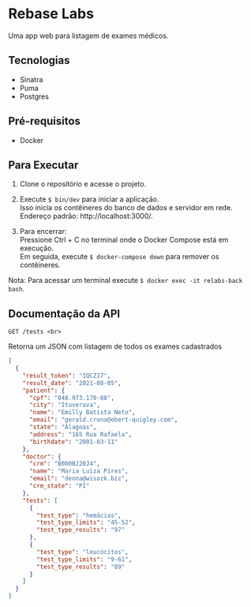 # Rebase Labs
Uma app web para listagem de exames médicos.

## Tecnologias 
- Sinatra
- Puma
- Postgres

## Pré-requisitos
- Docker

## Para Executar 
1. Clone o repositório e acesse o projeto.

2. Execute `$ bin/dev` para iniciar a aplicação. <br>
Isso inicia os contêineres do banco de dados e servidor em rede. <br>
Endereço padrão: http://localhost:3000/.

3. Para encerrar: <br>
Pressione Ctrl + C no terminal onde o Docker Compose está em execução. <br>
Em seguida, execute `$ docker-compose down` para remover os contêineres.

Nota: Para acessar um terminal execute `$ docker exec -it relabs-back bash`.

## Documentação da API

```shell
GET /tests <br>
```

Retorna um JSON com listagem de todos os exames cadastrados

```json
[
  {
    "result_token": "IQCZ17",
    "result_date": "2021-08-05",
    "patient": {
      "cpf": "048.973.170-88",
      "city": "Ituverava",
      "name": "Emilly Batista Neto",
      "email": "gerald.crona@ebert-quigley.com",
      "state": "Alagoas",
      "address": "165 Rua Rafaela",
      "birthdate": "2001-03-11"
    },
    "doctor": {
      "crm": "B000BJ20J4",
      "name": "Maria Luiza Pires",
      "email": "denna@wisozk.biz",
      "crm_state": "PI"
    },
    "tests": [
      {
        "test_type": "hemácias",
        "test_type_limits": "45-52",
        "test_type_results": "97"
      },
      {
        "test_type": "leucócitos",
        "test_type_limits": "9-61",
        "test_type_results": "89"
      }
    ]  
  }
]
```

